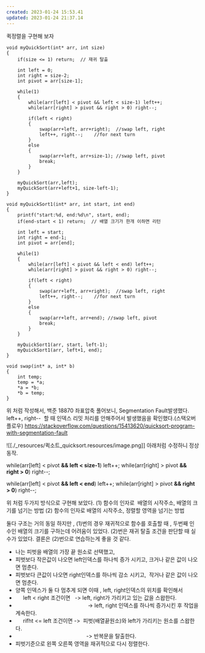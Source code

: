 ```yaml
---
created: 2023-01-24 15:53.41
updated: 2023-01-24 21:37.14
---
```

퀵정렬을 구현해 보자

```
void myQuickSort(int* arr, int size)
{
    if(size <= 1) return;  // 재귀 탈출

    int left = 0;
    int right = size-2;
    int pivot = arr[size-1];

    while(1)
    {
        while(arr[left] < pivot && left < size-1) left++;
        while(arr[right] > pivot && right > 0) right--;

        if(left < right)
        {
            swap(arr+left, arr+right);  //swap left, right
            left++, right--;    //for next turn
        }
        else
        {
            swap(arr+left, arr+size-1); //swap left, pivot
            break;
        }
    }

    myQuickSort(arr,left);
    myQuickSort(arr+left+1, size-left-1);
}
```

```
void myQuickSort1(int* arr, int start, int end)
{
    printf("start:%d, end:%d\n", start, end);
    if(end-start < 1) return;  // 배열 크기가 한개 이하면 리턴

    int left = start;
    int right = end-1;
    int pivot = arr[end];

    while(1)
    {
        while(arr[left] < pivot && left < end) left++;
        while(arr[right] > pivot && right > 0) right--;

        if(left < right)
        {
            swap(arr+left, arr+right);  //swap left, right
            left++, right--;    //for next turn
        }
        else
        {
            swap(arr+left, arr+end); //swap left, pivot
            break;
        }
    }

    myQuickSort1(arr, start, left-1);
    myQuickSort1(arr, left+1, end);
}
```

```
void swap(int* a, int* b)
{
    int temp;
    temp = *a;
    *a = *b;
    *b = temp;
}
```

위 처럼 작성해서, 백준 18870 좌표압축 풀어보니, Segmentation Fault발생했다.
left++, right--  할 때 인덱스 리밋 처리를 안해주어서 발생했음을 확인했다.(스택오버플로우)
<https://stackoverflow.com/questions/15413620/quicksort-program-with-segmentation-fault>

![[./_resources/퀵소트_quicksort.resources/image.png]]
아래처럼 수정하니 정상 동작.

while(arr\[left\] < pivot **&& left < size-1**) left++;
while(arr\[right\] > pivot **&& right > 0**) right--;

while(arr\[left\] < pivot **&& left < end**) left++;
while(arr\[right\] > pivot **&& right > 0**) right--;

위 처럼 두가지 방식으로 구현해 보았다.
(1) 함수의 인자로  배열의 시작주소, 배열의 크기를 넘기는 방법
(2) 함수의 인자로 배열의 시작주소, 정렬할 영역을 넘기는 방법

둘다 구조는 거의 동일 하지만 ,
(1)번의 경우 재귀적으로 함수를 호출할 때 , 두번째 인수인 배열의 크기를 구하는데 어려움이 있었다.
(2)번은 재귀 탈출 조건을 판단할 때 실수가 있었다.
결론은 (2)번으로 연습하는게 좋을 것 같다.

* 나는 피벗을 배열의 가장 끝 원소로 선택했고,
* 피벗보다 작은값이 나오면 left인덱스를 하나씩 증가 시키고, 크거나 같은 값이 나오면 멈춘다.
* 피벗보다 큰값이 나오면 right인덱스를 하나씩 감소 시키고,  작거나 같은 값이 나오면 멈춘다.
* 양쪽 인덱스가 둘 다 멈추게 되면 이때 , left, right인덱스의 위치를 확인해서
*      left < right 조건이면   -> left, right가 가리키고 있는 값을 스왑한다.
*                                                 -> left, right 인덱스를 하나씩 증가시킨 후 작업을 계속한다.
*      rifht <= left 조건이면 ->  피벗(배열끝원소)와 left가 가리키는 원소를 스왑한다.
*                                                -> 반복문을 탈출한다.
* 피벗기준으로 왼쪽 오른쪽 영역을 재귀적으로 다시 정렬한다.
